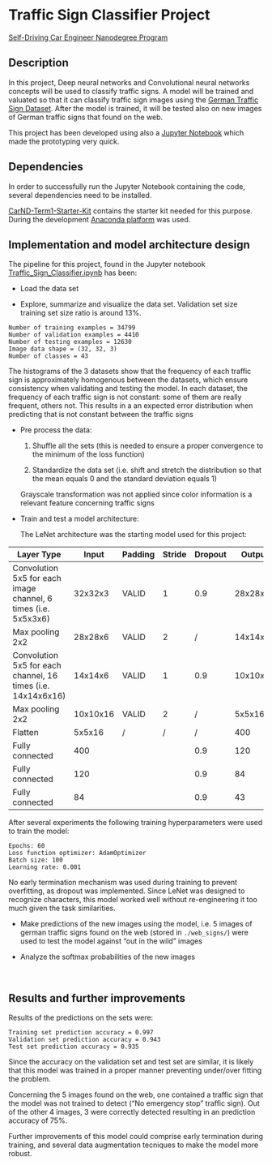 **Traffic Sign Classifier Project​**
===================================

[Self-Driving Car Engineer Nanodegree Program](http://www.udacity.com/drive)

Description
-----------

In this project, Deep neural networks and Convolutional neural networks concepts
will be used to classify traffic signs. A model will be trained and valuated so
that it can classify traffic sign images using the [German Traffic Sign
Dataset](http://benchmark.ini.rub.de/?section=gtsrb&subsection=dataset). After
the model is trained, it will be tested also on new images of German traffic
signs that found on the web.

This project has been developed using also a [Jupyter
Notebook](https://jupyter.org/) which made the prototyping very quick.

Dependencies
------------

In order to successfully run the Jupyter Notebook containing the code, several
dependencies need to be installed.

[CarND-Term1-Starter-Kit](https://github.com/udacity/CarND-Term1-Starter-Kit)
contains the starter kit needed for this purpose. During the development
[Anaconda platform](https://www.anaconda.com/) was used.

Implementation and model architecture design
--------------------------------------------

The pipeline for this project, found in the Jupyter notebook
[Traffic_Sign_Classifier.ipynb](Traffic_Sign_Classifier.ipynb) has been:

-   Load the data set

-   Explore, summarize and visualize the data set. Validation set size training
    set size ratio is around 13%.

~~~~~~~~~~~~~~~~~~~~~~~~~~~~~~~~~~~~~~~~~~~~~~~~~~~~~~~~~~~~~~~~~~~~~~~~~~~~~~~~
Number of training examples = 34799
Number of validation examples = 4410
Number of testing examples = 12630
Image data shape = (32, 32, 3)
Number of classes = 43
~~~~~~~~~~~~~~~~~~~~~~~~~~~~~~~~~~~~~~~~~~~~~~~~~~~~~~~~~~~~~~~~~~~~~~~~~~~~~~~~

The histograms of the 3 datasets show that the frequency of each traffic sign is
approximately homogenous between the datasets, which ensure consistency when
validating and testing the model. In each dataset, the frequency of each traffic
sign is not constant: some of them are really frequent, others not. This results
in a an expected error distribution when predicting that is not constant between
the traffic signs

-   Pre process the data:

    1.  Shuffle all the sets (this is needed to ensure a proper convergence to
        the minimum of the loss function)

    2.  Standardize the data set (i.e. shift and stretch the distribution so
        that the mean equals 0 and the standard deviation equals 1)

    Grayscale transformation was not applied since color information is a
    relevant feature concerning traffic signs

-   Train and test a model architecture:

    The LeNet architecture was the starting model used for this project:

| Layer Type                                                     | Input    | Padding | Stride | Dropout | Output   |
|----------------------------------------------------------------|----------|---------|--------|---------|----------|
| Convolution 5x5 for each image channel, 6 times (i.e. 5x5x3x6) | 32x32x3  | VALID   | 1      | 0.9     | 28x28x6  |
| Max pooling 2x2                                                | 28x28x6  | VALID   | 2      | /       | 14x14x6  |
| Convolution 5x5 for each channel, 16 times (i.e. 14x14x6x16)   | 14x14x6  | VALID   | 1      | 0.9     | 10x10x16 |
| Max pooling 2x2                                                | 10x10x16 | VALID   | 2      | /       | 5x5x16   |
| Flatten                                                        | 5x5x16   | /       | /      | /       | 400      |
| Fully connected                                                | 400      |         |        | 0.9     | 120      |
| Fully connected                                                | 120      |         |        | 0.9     | 84       |
| Fully connected                                                | 84       |         |        | 0.9     | 43       |

 After several experiments the following training hyperparameters were used  
 to train the model:
 
    Epochs: 60  
    Loss function optimizer: AdamOptimizer  
    Batch size: 100  
    Learning rate: 0.001
 
 No early termination mechanism was used during training to prevent  
 overfitting, as dropout was implemented. Since LeNet was designed to  
 recognize characters, this model worked well without re-engineering it too  
 much given the task similarities.
-   Make predictions of the new images using the model, i.e. 5 images of german
    traffic signs found on the web (stored in `./web_signs/`) were used to test
    the model against “out in the wild” images

-   Analyze the softmax probabilities of the new images

 

Results and further improvements
--------------------------------

Results of the predictions on the sets were:

~~~~~~~~~~~~~~~~~~~~~~~~~~~~~~~~~~~~~~~~~~~~~~~~~~~~~~~~~~~~~~~~~~~~~~~~~~~~~~~~
Training set prediction accuracy = 0.997
Validation set prediction accuracy = 0.943
Test set prediction accuracy = 0.935
~~~~~~~~~~~~~~~~~~~~~~~~~~~~~~~~~~~~~~~~~~~~~~~~~~~~~~~~~~~~~~~~~~~~~~~~~~~~~~~~

Since the accuracy on the validation set and test set are similar, it is likely
that this model was trained in a proper manner preventing under/over fitting the
problem.

Concerning the 5 images found on the web, one contained a traffic sign that the
model was not trained to detect (“No emergency stop” traffic sign). Out of the
other 4 images, 3 were correctly detected resulting in an prediction accuracy of
75%.

Further improvements of this model could comprise early termination during
training, and several data augmentation tecniques to make the model more robust.
